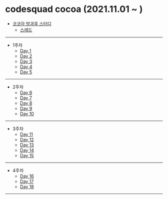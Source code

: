 # codesquad cocoa (2021.11.01 ~ )
- [코코아 방과후 스터디](https://github.com/devjun10/CodeSquad_Cocoa_Study)
  - [스레드](https://github.com/devjun10/CodeSquad_Cocoa_Study/tree/main/content/thread/donggi)
---
- 1주차
    - [Day 1](https://github.com/donggi-lee-bit/codesquad/wiki/Day-1)
    - [Day 2](https://github.com/donggi-lee-bit/codesquad/wiki/Day2)
    - [Day 3](https://github.com/donggi-lee-bit/codesquad/wiki/Day-3)
    - [Day 4](https://github.com/donggi-lee-bit/codesquad/wiki/Day-4)
    - [Day 5](https://github.com/donggi-lee-bit/codesquad/wiki/Day-5)
---
- 2주차
  - [Day 6](https://github.com/donggi-lee-bit/codesquad/wiki/Day-6)
  - [Day 7](https://github.com/donggi-lee-bit/codesquad/wiki/Day-7)
  - [Day 8](https://github.com/donggi-lee-bit/codesquad/wiki/Day-8)
  - [Day 9](https://github.com/donggi-lee-bit/codesquad/wiki/Day-9)
  - [Day 10](https://github.com/donggi-lee-bit/codesquad/wiki/Day-10)
---
- 3주차
  - [Day 11](https://github.com/donggi-lee-bit/codesquad/wiki/Day-11)
  - [Day 12](https://github.com/donggi-lee-bit/codesquad/wiki/Day-12)
  - [Day 13](https://github.com/donggi-lee-bit/codesquad/wiki/Day-13)
  - [Day 14](https://github.com/donggi-lee-bit/codesquad/wiki/Day-14)
  - [Day 15](https://github.com/donggi-lee-bit/codesquad/wiki/Day-15)
---
- 4주차
  - [Day 16](https://github.com/donggi-lee-bit/codesquad/wiki/Day-16)
  - [Day 17](https://github.com/donggi-lee-bit/codesquad/wiki/Day-17)
  - [Day 18](https://github.com/donggi-lee-bit/codesquad/wiki/Day-18)
---
